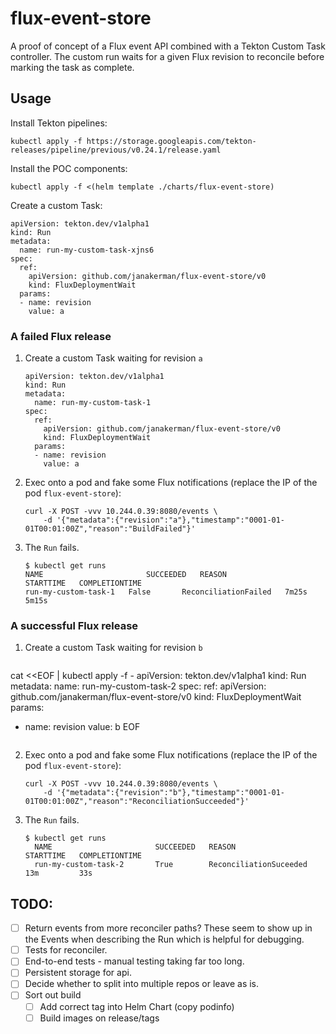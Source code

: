 # flux-event-store

A proof of concept of a Flux event API combined with a Tekton Custom Task controller. The custom run waits for a given
Flux revision to reconcile before marking the task as complete.

## Usage

Install Tekton pipelines:

```
kubectl apply -f https://storage.googleapis.com/tekton-releases/pipeline/previous/v0.24.1/release.yaml
```

Install the POC components:
```
kubectl apply -f <(helm template ./charts/flux-event-store)
```

Create a custom Task:
```
apiVersion: tekton.dev/v1alpha1
kind: Run
metadata:
  name: run-my-custom-task-xjns6
spec:
  ref:
    apiVersion: github.com/janakerman/flux-event-store/v0
    kind: FluxDeploymentWait
  params:
  - name: revision
    value: a
```

### A failed Flux release

1. Create a custom Task waiting for revision `a`

    ```
    apiVersion: tekton.dev/v1alpha1
    kind: Run
    metadata:
      name: run-my-custom-task-1
    spec:
      ref:
        apiVersion: github.com/janakerman/flux-event-store/v0
        kind: FluxDeploymentWait
      params:
      - name: revision
        value: a
    ```

2. Exec onto a pod and fake some Flux notifications (replace the IP of the pod `flux-event-store`):

    ```
    curl -X POST -vvv 10.244.0.39:8080/events \
        -d '{"metadata":{"revision":"a"},"timestamp":"0001-01-01T00:01:00Z","reason":"BuildFailed"}'
    ```
   
3. The `Run` fails.

    ```
    $ kubectl get runs
    NAME                       SUCCEEDED   REASON                 STARTTIME   COMPLETIONTIME
    run-my-custom-task-1   False       ReconciliationFailed   7m25s       5m15s
    ```
   
### A successful Flux release

1. Create a custom Task waiting for revision `b`

    ```
cat <<EOF | kubectl apply -f -
apiVersion: tekton.dev/v1alpha1
kind: Run
metadata:
  name: run-my-custom-task-2
spec:
  ref:
    apiVersion: github.com/janakerman/flux-event-store/v0
    kind: FluxDeploymentWait
  params:
  - name: revision
    value: b
EOF
    ```

2. Exec onto a pod and fake some Flux notifications (replace the IP of the pod `flux-event-store`):

    ```
    curl -X POST -vvv 10.244.0.39:8080/events \
        -d '{"metadata":{"revision":"b"},"timestamp":"0001-01-01T00:01:00Z","reason":"ReconciliationSucceeded"}'
    ```
   
3. The `Run` fails.

    ```
    $ kubectl get runs
      NAME                       SUCCEEDED   REASON                   STARTTIME   COMPLETIONTIME
      run-my-custom-task-2       True        ReconciliationSuceeded   13m         33s
    ```
   
## TODO:

- [ ] Return events from more reconciler paths? These seem to show up in the Events when describing the Run which is helpful
for debugging.
- [ ] Tests for reconciler.
- [ ] End-to-end tests - manual testing taking far too long.
- [ ] Persistent storage for api.
- [ ] Decide whether to split into multiple repos or leave as is.
- [ ] Sort out build
     - [ ] Add correct tag into Helm Chart (copy podinfo)
     - [ ] Build images on release/tags